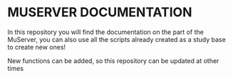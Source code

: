 # MUSERVER DOCUMENTATION

In this repository you will find the documentation on the part of the MuServer, you can also use all the scripts already created as a study base to create new ones!

New functions can be added, so this repository can be updated at other times